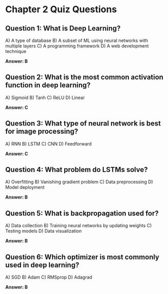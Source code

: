 # Chapter 2 Quiz Questions

## Question 1: What is Deep Learning?
A) A type of database
B) A subset of ML using neural networks with multiple layers
C) A programming framework
D) A web development technique

**Answer: B**

## Question 2: What is the most common activation function in deep learning?
A) Sigmoid
B) Tanh
C) ReLU
D) Linear

**Answer: C**

## Question 3: What type of neural network is best for image processing?
A) RNN
B) LSTM
C) CNN
D) Feedforward

**Answer: C**

## Question 4: What problem do LSTMs solve?
A) Overfitting
B) Vanishing gradient problem
C) Data preprocessing
D) Model deployment

**Answer: B**

## Question 5: What is backpropagation used for?
A) Data collection
B) Training neural networks by updating weights
C) Testing models
D) Data visualization

**Answer: B**

## Question 6: Which optimizer is most commonly used in deep learning?
A) SGD
B) Adam
C) RMSprop
D) Adagrad

**Answer: B**
